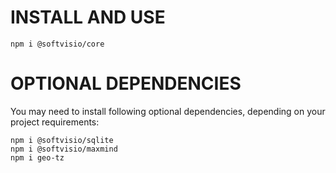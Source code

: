 # INSTALL AND USE

```
npm i @softvisio/core
```

# OPTIONAL DEPENDENCIES

You may need to install following optional dependencies, depending on your project requirements:

```
npm i @softvisio/sqlite
npm i @softvisio/maxmind
npm i geo-tz
```
